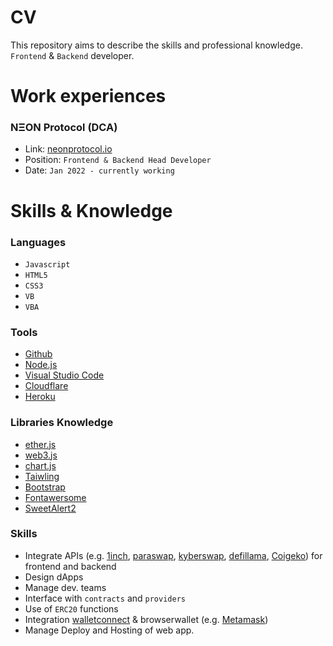 # CV
This repository aims to describe the skills and professional knowledge.
`Frontend` & `Backend` developer.

# Work experiences
### NΞON Protocol (DCA)
- Link: [neonprotocol.io](https://neonprotocol.io/)
- Position: `Frontend & Backend Head Developer`
- Date: `Jan 2022 - currently working`

# Skills & Knowledge
### Languages
- `Javascript`
- `HTML5`
- `CSS3`
- `VB`
- `VBA`

### Tools
- [Github](https://github.com/)
- [Node.js](https://nodejs.org/en/)
- [Visual Studio Code](https://code.visualstudio.com/)
- [Cloudflare](https://www.cloudflare.com/)
- [Heroku](https://www.heroku.com/)

### Libraries Knowledge
- [ether.js](https://docs.ethers.org/v5/)
- [web3.js](https://web3js.readthedocs.io/en/v1.8.1/)
- [chart.js](https://www.chartjs.org/)
- [Taiwling](https://tailwindcss.com/)
- [Bootstrap](https://getbootstrap.com/)
- [Fontawersome](https://fontawesome.com/)
- [SweetAlert2](https://sweetalert2.github.io/)

### Skills
- Integrate APIs (e.g. [1inch](https://1inch.io/), [paraswap](https://www.paraswap.io/), [kyberswap](https://kyberswap.com/), [defillama](https://defillama.com/), [Coigeko](https://www.coingecko.com/)) for frontend and backend
- Design dApps
- Manage dev. teams
- Interface with `contracts` and `providers`
- Use of `ERC20` functions
- Integration [walletconnect](https://walletconnect.com/) & browserwallet (e.g. [Metamask](https://metamask.io/))
- Manage Deploy and Hosting of web app.
